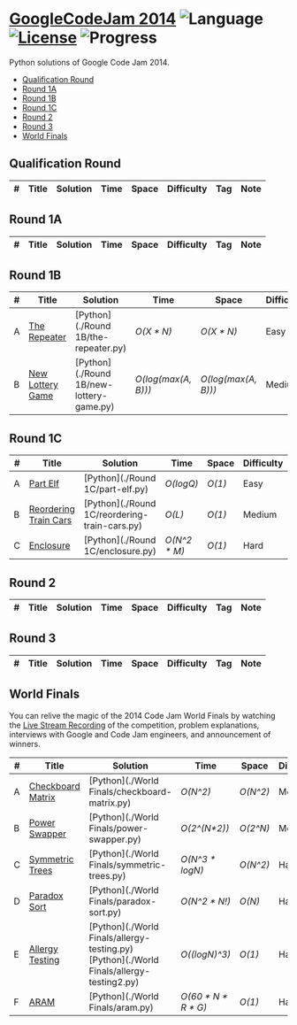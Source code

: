 # [GoogleCodeJam 2014](https://code.google.com/codejam/contests.html) ![Language](https://img.shields.io/badge/language-Python-orange.svg) [![License](https://img.shields.io/badge/license-MIT-blue.svg)](./LICENSE.md) ![Progress](https://img.shields.io/badge/progress-11%20%2F%2027-ff69b4.svg)

Python solutions of Google Code Jam 2014.

* [Qualification Round](https://github.com/kamyu104/GoogleCodeJam-2014#qualification-round)
* [Round 1A](https://github.com/kamyu104/GoogleCodeJam-2014#round-1a)
* [Round 1B](https://github.com/kamyu104/GoogleCodeJam-2014#round-1b)
* [Round 1C](https://github.com/kamyu104/GoogleCodeJam-2014#round-1c)
* [Round 2](https://github.com/kamyu104/GoogleCodeJam-2014#round-2)
* [Round 3](https://github.com/kamyu104/GoogleCodeJam-2014#round-3)
* [World Finals](https://github.com/kamyu104/GoogleCodeJam-2014#world-finals)

## Qualification Round
| # | Title | Solution | Time | Space | Difficulty | Tag | Note |
|---| ----- | -------- | ---- | ----- | ---------- | --- | ---- |

## Round 1A
| # | Title | Solution | Time | Space | Difficulty | Tag | Note |
|---| ----- | -------- | ---- | ----- | ---------- | --- | ---- |

## Round 1B
| # | Title | Solution | Time | Space | Difficulty | Tag | Note |
|---| ----- | -------- | ---- | ----- | ---------- | --- | ---- |
|A| [The Repeater](https://code.google.com/codejam/contest/2994486/dashboard#s=p0)| [Python](./Round 1B/the-repeater.py)| _O(X * N)_ | _O(X * N)_ | Easy | | Math |
|B| [New Lottery Game](https://code.google.com/codejam/contest/2994486/dashboard#s=p1)| [Python](./Round 1B/new-lottery-game.py)| _O(log(max(A, B)))_ | _O(log(max(A, B)))_ | Medium | | DP |

## Round 1C
| # | Title | Solution | Time | Space | Difficulty | Tag | Note |
|---| ----- | -------- | ---- | ----- | ---------- | --- | ---- |
|A| [Part Elf](https://code.google.com/codejam/contest/3004486/dashboard#s=p0)| [Python](./Round 1C/part-elf.py)| _O(logQ)_ | _O(1)_ | Easy | | Math |
|B| [Reordering Train Cars](https://code.google.com/codejam/contest/3004486/dashboard#s=p1)| [Python](./Round 1C/reordering-train-cars.py)| _O(L)_ | _O(1)_ | Medium | | Math |
|C| [Enclosure](https://code.google.com/codejam/contest/3004486/dashboard#s=p2)| [Python](./Round 1C/enclosure.py)| _O(N^2 * M)_ | _O(1)_ | Hard | | Greedy, Math |

## Round 2
| # | Title | Solution | Time | Space | Difficulty | Tag | Note |
|---| ----- | -------- | ---- | ----- | ---------- | --- | ---- |

## Round 3
| # | Title | Solution | Time | Space | Difficulty | Tag | Note |
|---| ----- | -------- | ---- | ----- | ---------- | --- | ---- |

## World Finals
You can relive the magic of the 2014 Code Jam World Finals by watching the [Live Stream Recording](https://www.youtube.com/watch?v=GYX3sn3Q_DQ) of the competition, problem explanations, interviews with Google and Code Jam engineers, and announcement of winners.

| # | Title | Solution | Time | Space | Difficulty | Tag | Note |
|---| ----- | -------- | ---- | ----- | ---------- | --- | ---- |
|A| [Checkboard Matrix](https://code.google.com/codejam/contest/7214486/dashboard#s=p0)| [Python](./World Finals/checkboard-matrix.py)| _O(N^2)_ | _O(N^2)_ | Medium | | |
|B| [Power Swapper](https://code.google.com/codejam/contest/7214486/dashboard#s=p1)| [Python](./World Finals/power-swapper.py)| _O(2^(N*2))_ | _O(2^N)_ | Medium | | Recursion |
|C| [Symmetric Trees](https://code.google.com/codejam/contest/7214486/dashboard#s=p2)| [Python](./World Finals/symmetric-trees.py)| _O(N^3 * logN)_ | _O(N^2)_ | Hard | | Recursion |
|D| [Paradox Sort](https://code.google.com/codejam/contest/7214486/dashboard#s=p3)| [Python](./World Finals/paradox-sort.py)| _O(N^2 * N!)_ | _O(N)_ | Hard | | DFS |
|E| [Allergy Testing](https://code.google.com/codejam/contest/7214486/dashboard#s=p4)| [Python](./World Finals/allergy-testing.py) [Python](./World Finals/allergy-testing2.py) | _O((logN)^3)_ | _O(1)_ | Hard | | Binary Search |
|F| [ARAM](https://code.google.com/codejam/contest/7214486/dashboard#s=p5)| [Python](./World Finals/aram.py)| _O(60 * N * R * G)_ | _O(1)_ | Hard | | Binary Search |
